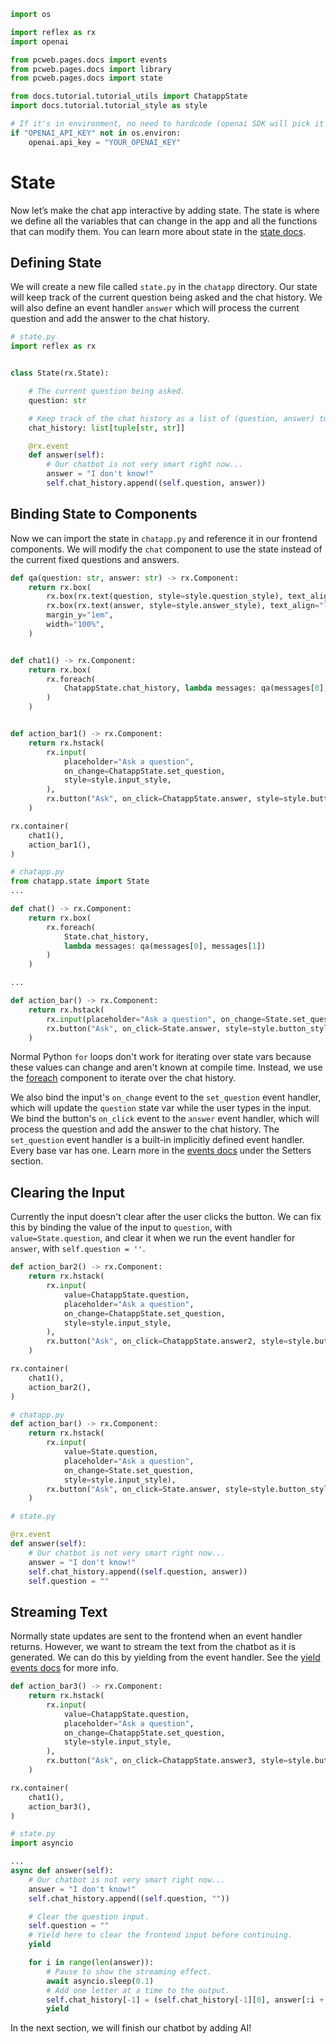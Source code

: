 ```python exec
import os

import reflex as rx
import openai

from pcweb.pages.docs import events
from pcweb.pages.docs import library
from pcweb.pages.docs import state

from docs.tutorial.tutorial_utils import ChatappState
import docs.tutorial.tutorial_style as style

# If it's in environment, no need to hardcode (openai SDK will pick it up)
if "OPENAI_API_KEY" not in os.environ:
    openai.api_key = "YOUR_OPENAI_KEY"

```

# State

Now let’s make the chat app interactive by adding state. The state is where we define all the variables that can change in the app and all the functions that can modify them. You can learn more about state in the [state docs]({state.overview.path}).

## Defining State

We will create a new file called `state.py` in the `chatapp` directory. Our state will keep track of the current question being asked and the chat history. We will also define an event handler `answer` which will process the current question and add the answer to the chat history.

```python
# state.py
import reflex as rx


class State(rx.State):

    # The current question being asked.
    question: str

    # Keep track of the chat history as a list of (question, answer) tuples.
    chat_history: list[tuple[str, str]]

    @rx.event
    def answer(self):
        # Our chatbot is not very smart right now...
        answer = "I don't know!"
        self.chat_history.append((self.question, answer))

```

## Binding State to Components

Now we can import the state in `chatapp.py` and reference it in our frontend components. We will modify the `chat` component to use the state instead of the current fixed questions and answers.

```python exec
def qa(question: str, answer: str) -> rx.Component:
    return rx.box(
        rx.box(rx.text(question, style=style.question_style), text_align="right"),
        rx.box(rx.text(answer, style=style.answer_style), text_align="left"),
        margin_y="1em",
        width="100%",
    )


def chat1() -> rx.Component:
    return rx.box(
        rx.foreach(
            ChatappState.chat_history, lambda messages: qa(messages[0], messages[1])
        )
    )


def action_bar1() -> rx.Component:
    return rx.hstack(
        rx.input(
            placeholder="Ask a question",
            on_change=ChatappState.set_question,
            style=style.input_style,
        ),
        rx.button("Ask", on_click=ChatappState.answer, style=style.button_style),
    )
```

```python demo box
rx.container(
    chat1(),
    action_bar1(),
)
```

```python
# chatapp.py
from chatapp.state import State
...

def chat() -> rx.Component:
    return rx.box(
        rx.foreach(
            State.chat_history,
            lambda messages: qa(messages[0], messages[1])
        )
    )

...

def action_bar() -> rx.Component:
    return rx.hstack(
        rx.input(placeholder="Ask a question", on_change=State.set_question, style=style.input_style),
        rx.button("Ask", on_click=State.answer, style=style.button_style),
    )
```

Normal Python `for` loops don't work for iterating over state vars because these values can change and aren't known at compile time. Instead, we use the [foreach]({library.dynamic_rendering.foreach.path}) component to iterate over the chat history.

We also bind the input's `on_change` event to the `set_question` event handler, which will update the `question` state var while the user types in the input. We bind the button's `on_click` event to the `answer` event handler, which will process the question and add the answer to the chat history. The `set_question` event handler is a built-in implicitly defined event handler. Every base var has one. Learn more in the [events docs]({events.setters.path}) under the Setters section.

## Clearing the Input

Currently the input doesn't clear after the user clicks the button. We can fix this by binding the value of the input to `question`, with `value=State.question`, and clear it when we run the event handler for `answer`, with `self.question = ''`.

```python exec
def action_bar2() -> rx.Component:
    return rx.hstack(
        rx.input(
            value=ChatappState.question,
            placeholder="Ask a question",
            on_change=ChatappState.set_question,
            style=style.input_style,
        ),
        rx.button("Ask", on_click=ChatappState.answer2, style=style.button_style),
    )
```

```python demo box
rx.container(
    chat1(),
    action_bar2(),
)
```

```python
# chatapp.py
def action_bar() -> rx.Component:
    return rx.hstack(
        rx.input(
            value=State.question,
            placeholder="Ask a question",
            on_change=State.set_question,
            style=style.input_style),
        rx.button("Ask", on_click=State.answer, style=style.button_style),
    )
```

```python
# state.py

@rx.event
def answer(self):
    # Our chatbot is not very smart right now...
    answer = "I don't know!"
    self.chat_history.append((self.question, answer))
    self.question = ""
```

## Streaming Text

Normally state updates are sent to the frontend when an event handler returns. However, we want to stream the text from the chatbot as it is generated. We can do this by yielding from the event handler. See the [yield events docs]({events.yield_events.path}) for more info.

```python exec
def action_bar3() -> rx.Component:
    return rx.hstack(
        rx.input(
            value=ChatappState.question,
            placeholder="Ask a question",
            on_change=ChatappState.set_question,
            style=style.input_style,
        ),
        rx.button("Ask", on_click=ChatappState.answer3, style=style.button_style),
    )
```

```python demo box
rx.container(
    chat1(),
    action_bar3(),
)
```

```python
# state.py
import asyncio

...
async def answer(self):
    # Our chatbot is not very smart right now...
    answer = "I don't know!"
    self.chat_history.append((self.question, ""))

    # Clear the question input.
    self.question = ""
    # Yield here to clear the frontend input before continuing.
    yield

    for i in range(len(answer)):
        # Pause to show the streaming effect.
        await asyncio.sleep(0.1)
        # Add one letter at a time to the output.
        self.chat_history[-1] = (self.chat_history[-1][0], answer[:i + 1])
        yield
```

In the next section, we will finish our chatbot by adding AI!
